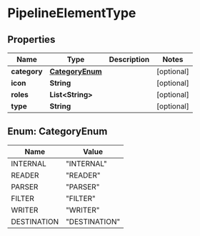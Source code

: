 # PipelineElementType

## Properties
Name | Type | Description | Notes
------------ | ------------- | ------------- | -------------
**category** | [**CategoryEnum**](#CategoryEnum) |  |  [optional]
**icon** | **String** |  |  [optional]
**roles** | **List&lt;String&gt;** |  |  [optional]
**type** | **String** |  |  [optional]

<a name="CategoryEnum"></a>
## Enum: CategoryEnum
Name | Value
---- | -----
INTERNAL | &quot;INTERNAL&quot;
READER | &quot;READER&quot;
PARSER | &quot;PARSER&quot;
FILTER | &quot;FILTER&quot;
WRITER | &quot;WRITER&quot;
DESTINATION | &quot;DESTINATION&quot;

